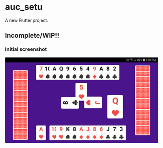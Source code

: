 # auc_setu

A new Flutter project.

## Incomplete/WIP!!

### Initial screenshot

![Screenshot](docs/auc-setu-initial-ss.jpg)
